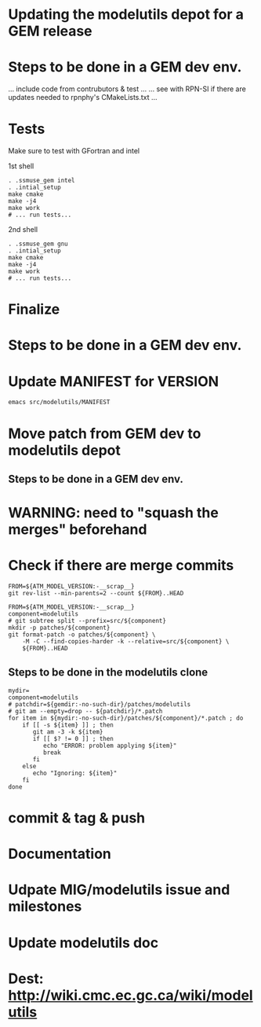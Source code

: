 Updating the modelutils depot for a GEM release
===========================================

# Steps to be done in a GEM dev env.

... include code from contrubutors & test ...
... see with RPN-SI if there are updates needed to rpnphy's CMakeLists.txt ...

Tests
=====

Make sure to test with GFortran and intel

1st shell
```
. .ssmuse_gem intel
. .intial_setup
make cmake
make -j4
make work
# ... run tests...
```

2nd shell
```
. .ssmuse_gem gnu
. .intial_setup
make cmake
make -j4
make work
# ... run tests...
```

Finalize
========

# Steps to be done in a GEM dev env.

# Update MANIFEST for VERSION
```
emacs src/modelutils/MANIFEST
```

Move patch from GEM dev to modelutils depot
=======================================

## Steps to be done in a GEM dev env.

# WARNING: need to "squash the merges" beforehand
# Check if there are merge commits
```
FROM=${ATM_MODEL_VERSION:-__scrap__}
git rev-list --min-parents=2 --count ${FROM}..HEAD
```

```
FROM=${ATM_MODEL_VERSION:-__scrap__}
component=modelutils
# git subtree split --prefix=src/${component}
mkdir -p patches/${component}
git format-patch -o patches/${component} \
    -M -C --find-copies-harder -k --relative=src/${component} \
    ${FROM}..HEAD
``` 

## Steps to be done in the modelutils clone

```
mydir=
component=modelutils
# patchdir=${gemdir:-no-such-dir}/patches/modelutils
# git am --empty=drop -- ${patchdir}/*.patch
for item in ${mydir:-no-such-dir}/patches/${component}/*.patch ; do
    if [[ -s ${item} ]] ; then
       git am -3 -k ${item}
       if [[ $? != 0 ]] ; then
          echo "ERROR: problem applying ${item}"
          break
       fi
    else
       echo "Ignoring: ${item}"
    fi
done
```

# commit & tag & push


Documentation
=============

# Udpate MIG/modelutils issue and milestones

# Update modelutils doc
# Dest: http://wiki.cmc.ec.gc.ca/wiki/modelutils
